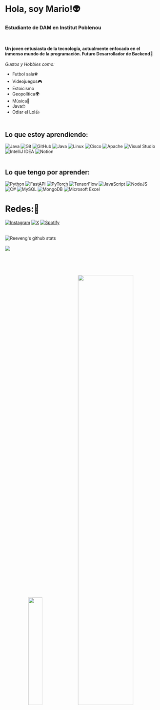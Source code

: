 # Hola, soy Mario!👽
### Estudiante de DAM en Institut Poblenou
<br><br>
**Un joven entusiasta de la tecnología, actualmente enfocado en el inmenso mundo de la programación.  Futuro Desarrollador de Backend🌠**<br><br>
*Gustos y Hobbies como:* <br>
- Futbol sala⚽
- Videojuegos🎮
- Estoicismo 
- Geopolítica🌍
- Música🎵
- Java🤓
- Odiar el Lol👍
<br><br>

## Lo que estoy aprendiendo:<br>
![Java](https://img.shields.io/badge/java-%23ED8B00.svg?style=for-the-badge&logo=openjdk&logoColor=white)
![Git](https://img.shields.io/badge/git-%23F05033.svg?style=for-the-badge&logo=git&logoColor=white)
![GitHub](https://img.shields.io/badge/github-%23121011.svg?style=for-the-badge&logo=github&logoColor=white)
![Java](https://img.shields.io/badge/java-%23ED8B00.svg?style=for-the-badge&logo=openjdk&logoColor=white)
![Linux](https://img.shields.io/badge/Linux-FCC624?style=for-the-badge&logo=linux&logoColor=black)
![Cisco](https://img.shields.io/badge/cisco-%23049fd9.svg?style=for-the-badge&logo=cisco&logoColor=black)
![Apache](https://img.shields.io/badge/apache-%23D42029.svg?style=for-the-badge&logo=apache&logoColor=white)
![Visual Studio](https://img.shields.io/badge/Visual%20Studio-5C2D91.svg?style=for-the-badge&logo=visual-studio&logoColor=white)
![IntelliJ IDEA](https://img.shields.io/badge/IntelliJIDEA-000000.svg?style=for-the-badge&logo=intellij-idea&logoColor=white)
![Notion](https://img.shields.io/badge/Notion-%23000000.svg?style=for-the-badge&logo=notion&logoColor=white)
<br><br>

## Lo que tengo por aprender:<br>
![Python](https://img.shields.io/badge/python-3670A0?style=for-the-badge&logo=python&logoColor=ffdd54)
![FastAPI](https://img.shields.io/badge/FastAPI-005571?style=for-the-badge&logo=fastapi)
![PyTorch](https://img.shields.io/badge/PyTorch-%23EE4C2C.svg?style=for-the-badge&logo=PyTorch&logoColor=white)
![TensorFlow](https://img.shields.io/badge/TensorFlow-%23FF6F00.svg?style=for-the-badge&logo=TensorFlow&logoColor=white)
![JavaScript](https://img.shields.io/badge/javascript-%23323330.svg?style=for-the-badge&logo=javascript&logoColor=%23F7DF1E)
![NodeJS](https://img.shields.io/badge/node.js-6DA55F?style=for-the-badge&logo=node.js&logoColor=white)
![C#](https://img.shields.io/badge/c%23-%23239120.svg?style=for-the-badge&logo=csharp&logoColor=white)
![MySQL](https://img.shields.io/badge/mysql-4479A1.svg?style=for-the-badge&logo=mysql&logoColor=white)
![MongoDB](https://img.shields.io/badge/MongoDB-%234ea94b.svg?style=for-the-badge&logo=mongodb&logoColor=white)
![Microsoft Excel](https://img.shields.io/badge/Microsoft_Excel-217346?style=for-the-badge&logo=microsoft-excel&logoColor=white)
<br>
# Redes:🔗
[![Instagram](https://img.shields.io/badge/Instagram-%23E4405F.svg?style=for-the-badge&logo=Instagram&logoColor=white)](https://www.instagram.com/mario.6.16/)
[![X](https://img.shields.io/badge/X-%23000000.svg?style=for-the-badge&logo=X&logoColor=white)](https://x.com/El4275307228677)
[![Spotify](https://img.shields.io/badge/Spotify-1ED760?style=for-the-badge&logo=spotify&logoColor=white)](https://open.spotify.com/user/6vy6vvpd0ohktd3t33ly2h5uw)
<br><br><br>
![Reeveng's github stats](https://github-readme-stats.vercel.app/api?username=Marioxcom&show_icons=true&title_color=f69673&icon_color=79ff97&text_color=9f9f9f&bg_color=151515)
<br><br>
<img src="https://github-readme-stats.vercel.app/api/top-langs/?username=Marioxcom&layout=compact" />
<br>

<br><br><br>
 <p align="center">
  <img src="https://media.tenor.com/8SwMyK5qUE4AAAAj/zelda-totk.gif" width="30%" />
  <img src="https://media1.giphy.com/media/6IanN6Nqj0JFK/giphy.gif?cid=6c09b952hh2l2hp4h5ufcif99suxv508tv5j08hdjrf8dip6&ep=v1_internal_gif_by_id&rid=giphy.gif&ct=g" width="60%" />
  </p><br>

